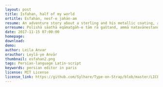 ```yaml
---
layout: post
title: Isfahan, half of my world
ortitle: Esfahān, nesf-e jahān-am
resume: An adventure story about a sterling and his metallic coating, and how the metal rusting was perceived in the 50s.
orresume: Polis‌hā sāat‌hā eqāmatgāh-e tām rā gaštand, ammā natavānestand ciz-i biyāband. Tām eddeā kard ke nemi‌dāneste xāne‌-ye sāheli‌-yaš barā-ye fa’āliyat‌hā-ye qeyreqānuni estefāde mi‌šode-ast. Tābestān-e gozašte, bel’axare man šerkati rā ke bist sāl-e piš be ān molhaq šode bud-am, tark kardam.
date: 2017-11-15 07:00:00
homepage: 
download: 
demo: 
author: Leila Anvar
orauthor: Leylā-ye Anvār
thumbnail: esfahan2.png
tags: Persian·language Latin·script
keywords: persian editor in paris
license: MIT License
license_link: https://github.com/Sylhare/Type-on-Strap/blob/master/LICENSE
---
```

